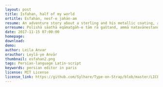 ```yaml
---
layout: post
title: Isfahan, half of my world
ortitle: Esfahān, nesf-e jahān-am
resume: An adventure story about a sterling and his metallic coating, and how the metal rusting was perceived in the 50s.
orresume: Polis‌hā sāat‌hā eqāmatgāh-e tām rā gaštand, ammā natavānestand ciz-i biyāband. Tām eddeā kard ke nemi‌dāneste xāne‌-ye sāheli‌-yaš barā-ye fa’āliyat‌hā-ye qeyreqānuni estefāde mi‌šode-ast. Tābestān-e gozašte, bel’axare man šerkati rā ke bist sāl-e piš be ān molhaq šode bud-am, tark kardam.
date: 2017-11-15 07:00:00
homepage: 
download: 
demo: 
author: Leila Anvar
orauthor: Leylā-ye Anvār
thumbnail: esfahan2.png
tags: Persian·language Latin·script
keywords: persian editor in paris
license: MIT License
license_link: https://github.com/Sylhare/Type-on-Strap/blob/master/LICENSE
---
```

